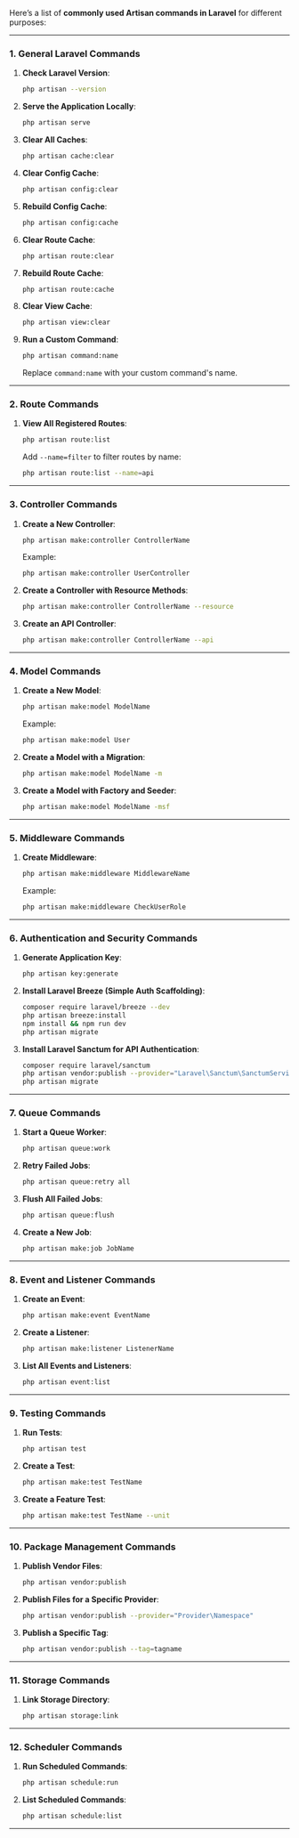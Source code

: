 Here’s a list of **commonly used Artisan commands in Laravel** for different purposes:

---

### **1. General Laravel Commands**
1. **Check Laravel Version**:
   ```bash
   php artisan --version
   ```

2. **Serve the Application Locally**:
   ```bash
   php artisan serve
   ```

3. **Clear All Caches**:
   ```bash
   php artisan cache:clear
   ```

4. **Clear Config Cache**:
   ```bash
   php artisan config:clear
   ```

5. **Rebuild Config Cache**:
   ```bash
   php artisan config:cache
   ```

6. **Clear Route Cache**:
   ```bash
   php artisan route:clear
   ```

7. **Rebuild Route Cache**:
   ```bash
   php artisan route:cache
   ```

8. **Clear View Cache**:
   ```bash
   php artisan view:clear
   ```

9. **Run a Custom Command**:
   ```bash
   php artisan command:name
   ```
   Replace `command:name` with your custom command's name.

---

### **2. Route Commands**
1. **View All Registered Routes**:
   ```bash
   php artisan route:list
   ```
   Add `--name=filter` to filter routes by name:
   ```bash
   php artisan route:list --name=api
   ```

---

### **3. Controller Commands**
1. **Create a New Controller**:
   ```bash
   php artisan make:controller ControllerName
   ```
   Example:
   ```bash
   php artisan make:controller UserController
   ```

2. **Create a Controller with Resource Methods**:
   ```bash
   php artisan make:controller ControllerName --resource
   ```

3. **Create an API Controller**:
   ```bash
   php artisan make:controller ControllerName --api
   ```

---

### **4. Model Commands**
1. **Create a New Model**:
   ```bash
   php artisan make:model ModelName
   ```
   Example:
   ```bash
   php artisan make:model User
   ```

2. **Create a Model with a Migration**:
   ```bash
   php artisan make:model ModelName -m
   ```

3. **Create a Model with Factory and Seeder**:
   ```bash
   php artisan make:model ModelName -msf
   ```

---

### **5. Middleware Commands**
1. **Create Middleware**:
   ```bash
   php artisan make:middleware MiddlewareName
   ```
   Example:
   ```bash
   php artisan make:middleware CheckUserRole
   ```

---

### **6. Authentication and Security Commands**
1. **Generate Application Key**:
   ```bash
   php artisan key:generate
   ```

2. **Install Laravel Breeze (Simple Auth Scaffolding)**:
   ```bash
   composer require laravel/breeze --dev
   php artisan breeze:install
   npm install && npm run dev
   php artisan migrate
   ```

3. **Install Laravel Sanctum for API Authentication**:
   ```bash
   composer require laravel/sanctum
   php artisan vendor:publish --provider="Laravel\Sanctum\SanctumServiceProvider"
   php artisan migrate
   ```

---

### **7. Queue Commands**
1. **Start a Queue Worker**:
   ```bash
   php artisan queue:work
   ```

2. **Retry Failed Jobs**:
   ```bash
   php artisan queue:retry all
   ```

3. **Flush All Failed Jobs**:
   ```bash
   php artisan queue:flush
   ```

4. **Create a New Job**:
   ```bash
   php artisan make:job JobName
   ```

---

### **8. Event and Listener Commands**
1. **Create an Event**:
   ```bash
   php artisan make:event EventName
   ```

2. **Create a Listener**:
   ```bash
   php artisan make:listener ListenerName
   ```

3. **List All Events and Listeners**:
   ```bash
   php artisan event:list
   ```

---

### **9. Testing Commands**
1. **Run Tests**:
   ```bash
   php artisan test
   ```

2. **Create a Test**:
   ```bash
   php artisan make:test TestName
   ```

3. **Create a Feature Test**:
   ```bash
   php artisan make:test TestName --unit
   ```

---

### **10. Package Management Commands**
1. **Publish Vendor Files**:
   ```bash
   php artisan vendor:publish
   ```

2. **Publish Files for a Specific Provider**:
   ```bash
   php artisan vendor:publish --provider="Provider\Namespace"
   ```

3. **Publish a Specific Tag**:
   ```bash
   php artisan vendor:publish --tag=tagname
   ```

---

### **11. Storage Commands**
1. **Link Storage Directory**:
   ```bash
   php artisan storage:link
   ```

---

### **12. Scheduler Commands**
1. **Run Scheduled Commands**:
   ```bash
   php artisan schedule:run
   ```

2. **List Scheduled Commands**:
   ```bash
   php artisan schedule:list
   ```

---
